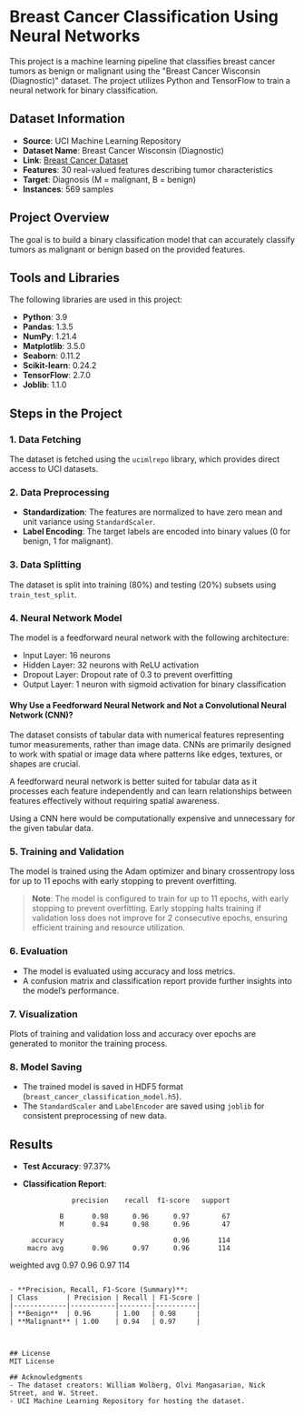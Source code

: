 # Breast Cancer Classification Using Neural Networks

This project is a machine learning pipeline that classifies breast cancer tumors as benign or malignant using the "Breast Cancer Wisconsin (Diagnostic)" dataset. The project utilizes Python and TensorFlow to train a neural network for binary classification.

## Dataset Information
- **Source**: UCI Machine Learning Repository
- **Dataset Name**: Breast Cancer Wisconsin (Diagnostic)
- **Link**: [Breast Cancer Dataset](https://archive.ics.uci.edu/ml/datasets/Breast+Cancer+Wisconsin+%28Diagnostic%29)
- **Features**: 30 real-valued features describing tumor characteristics
- **Target**: Diagnosis (M = malignant, B = benign)
- **Instances**: 569 samples

## Project Overview
The goal is to build a binary classification model that can accurately classify tumors as malignant or benign based on the provided features.

## Tools and Libraries
The following libraries are used in this project:
- **Python**: 3.9
- **Pandas**: 1.3.5
- **NumPy**: 1.21.4
- **Matplotlib**: 3.5.0
- **Seaborn**: 0.11.2
- **Scikit-learn**: 0.24.2
- **TensorFlow**: 2.7.0
- **Joblib**: 1.1.0

## Steps in the Project
### 1. Data Fetching
The dataset is fetched using the `ucimlrepo` library, which provides direct access to UCI datasets.

### 2. Data Preprocessing
- **Standardization**: The features are normalized to have zero mean and unit variance using `StandardScaler`.
- **Label Encoding**: The target labels are encoded into binary values (0 for benign, 1 for malignant).

### 3. Data Splitting
The dataset is split into training (80%) and testing (20%) subsets using `train_test_split`.

### 4. Neural Network Model
The model is a feedforward neural network with the following architecture:
- Input Layer: 16 neurons
- Hidden Layer: 32 neurons with ReLU activation
- Dropout Layer: Dropout rate of 0.3 to prevent overfitting
- Output Layer: 1 neuron with sigmoid activation for binary classification

#### Why Use a Feedforward Neural Network and Not a Convolutional Neural Network (CNN)?

The dataset consists of tabular data with numerical features representing tumor measurements, rather than image data. CNNs are primarily designed to work with spatial or image data where patterns like edges, textures, or shapes are crucial.

A feedforward neural network is better suited for tabular data as it processes each feature independently and can learn relationships between features effectively without requiring spatial awareness.

Using a CNN here would be computationally expensive and unnecessary for the given tabular data.

### 5. Training and Validation
The model is trained using the Adam optimizer and binary crossentropy loss for up to 11 epochs with early stopping to prevent overfitting. 

> **Note**: The model is configured to train for up to 11 epochs, with early stopping to prevent overfitting. Early stopping halts training if validation loss does not improve for 2 consecutive epochs, ensuring efficient training and resource utilization.

### 6. Evaluation
- The model is evaluated using accuracy and loss metrics.
- A confusion matrix and classification report provide further insights into the model’s performance.

### 7. Visualization
Plots of training and validation loss and accuracy over epochs are generated to monitor the training process. 

### 8. Model Saving
- The trained model is saved in HDF5 format (`breast_cancer_classification_model.h5`).
- The `StandardScaler` and `LabelEncoder` are saved using `joblib` for consistent preprocessing of new data.

## Results
- **Test Accuracy**: 97.37%

- **Classification Report**:
  ```
              precision    recall  f1-score   support

           B       0.98      0.96      0.97        67
           M       0.94      0.98      0.96        47

    accuracy                           0.96       114
   macro avg       0.96      0.97      0.96       114
weighted avg       0.97      0.96      0.97       114
  ```

- **Precision, Recall, F1-Score (Summary)**:
  | Class       | Precision | Recall | F1-Score |
  |-------------|-----------|--------|----------|
  | **Benign**  | 0.96      | 1.00   | 0.98     |
  | **Malignant** | 1.00    | 0.94   | 0.97     |



## License
MIT License

## Acknowledgments
- The dataset creators: William Wolberg, Olvi Mangasarian, Nick Street, and W. Street.
- UCI Machine Learning Repository for hosting the dataset.


